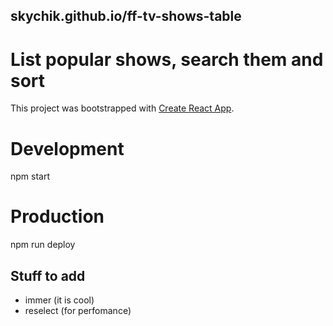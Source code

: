 ## skychik.github.io/ff-tv-shows-table
# List popular shows, search them and sort
This project was bootstrapped with [Create React App](https://github.com/facebook/create-react-app).
# Development
npm start
# Production
npm run deploy
## Stuff to add
- immer (it is cool)
- reselect (for perfomance)
